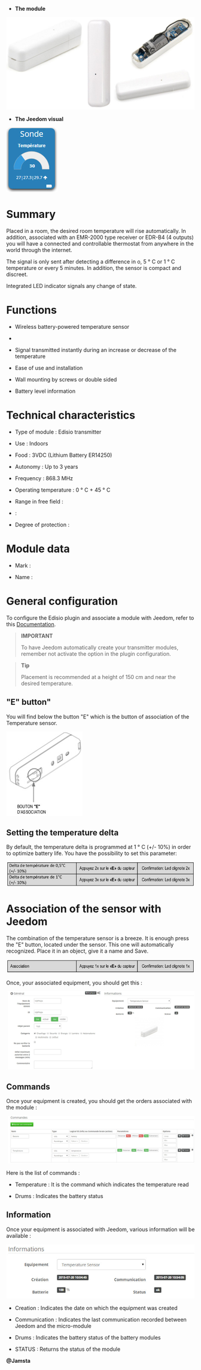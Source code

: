 -   **The module**

![ets200.module](images/ets200/ets200.module.jpg)

-   **The Jeedom visual**

![ets200.vue defaut](images/ets200/ets200.vue-defaut.jpg)

Summary 
======

Placed in a room, the desired room temperature will rise
automatically. In addition, associated with an EMR-2000 type receiver or
EDR-B4 (4 outputs) you will have a connected and controllable thermostat
from anywhere in the world through the internet.

The signal is only sent after detecting a difference in
o, 5 ° C or 1 ° C temperature or every 5 minutes. In addition, the sensor
is compact and discreet.

Integrated LED indicator signals any change of state.

Functions 
=========

-   Wireless battery-powered temperature sensor

-   

-   Signal transmitted instantly during an increase or decrease
    of the temperature

-   Ease of use and installation

-   Wall mounting by screws or double sided

-   Battery level information

Technical characteristics 
===========================

-   Type of module : Edisio transmitter

-   Use : Indoors

-   Food : 3VDC (Lithium Battery ER14250)

-   Autonomy : Up to 3 years

-   Frequency : 868.3 MHz

-   Operating temperature : 0 ° C + 45 ° C

-   Range in free field : 

-    : 

-   Degree of protection : 

Module data 
=================

-   Mark : 

-   Name : 

General configuration 
======================

To configure the Edisio plugin and associate a module with Jeedom,
refer to this
[Documentation](https://www.jeedom.fr/doc/Documentation/plugins/edisio/en_US/edisio.html).

> **IMPORTANT**
>
> To have Jeedom automatically create your transmitter modules, remember
> not activate the option in the plugin configuration.

> **Tip**
>
> Placement is recommended at a height of 150 cm and near
> the desired temperature.

"E" button" 
----------

You will find below the button "E" which is the button of association of the
Temperature sensor.

![ets200.bouton e](images/ets200/ets200.bouton-e.jpg)

Setting the temperature delta 
-------------------------------

By default, the temperature delta is programmed at 1 ° C (+/- 10%) in order to
optimize battery life. You have the possibility to
set this parameter:

![ets200.delta](images/ets200/ets200.delta.jpg)

Association of the sensor with Jeedom 
===============================

The combination of the temperature sensor is a breeze. It is enough
press the "E" button, located under the sensor. This one will
automatically recognized. Place it in an object, give it a name and
Save.

![ets200.association](images/ets200/ets200.association.jpg)

Once, your associated equipment, you should get this :

![ets200.general](images/ets200/ets200.general.jpg)

Commands 
---------

Once your equipment is created, you should get the orders
associated with the module :

![Commands](images/ets200/ets200.commandes.jpg)

Here is the list of commands :

-   Temperature : It is the command which indicates the temperature read

-   Drums : Indicates the battery status

Information 
------------

Once your equipment is associated with Jeedom, various information will be
available :

![Commands](images/ets200/ets200.informations.jpg)

-   Creation : Indicates the date on which the equipment was created

-   Communication : Indicates the last communication recorded between
    Jeedom and the micro-module

-   Drums : Indicates the battery status of the battery modules

-   STATUS : Returns the status of the module

**@Jamsta**
